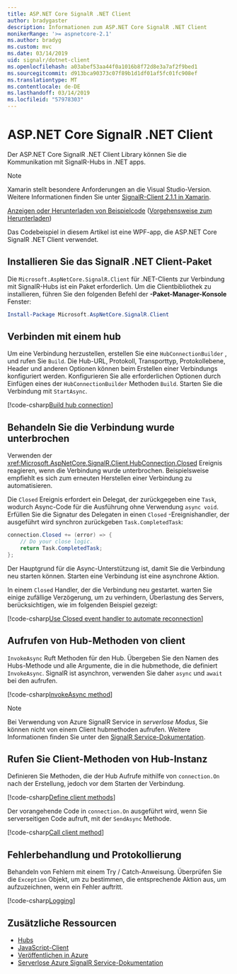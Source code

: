 ```yaml
---
title: ASP.NET Core SignalR .NET Client
author: bradygaster
description: Informationen zum ASP.NET Core SignalR .NET Client
monikerRange: '>= aspnetcore-2.1'
ms.author: bradyg
ms.custom: mvc
ms.date: 03/14/2019
uid: signalr/dotnet-client
ms.openlocfilehash: a03abef53aa44f0a1016b8f72d8e3a7af2f9bed1
ms.sourcegitcommit: d913bca90373c07f89b1d1df01af5fc01fc908ef
ms.translationtype: MT
ms.contentlocale: de-DE
ms.lasthandoff: 03/14/2019
ms.locfileid: "57978303"
---
```

# <a name="aspnet-core-signalr-net-client"></a>ASP.NET Core SignalR .NET Client

Der ASP.NET Core SignalR .NET Client Library können Sie die Kommunikation mit SignalR-Hubs in .NET apps.

> [!NOTE]
> Xamarin stellt besondere Anforderungen an die Visual Studio-Version. Weitere Informationen finden Sie unter [SignalR-Client 2.1.1 in Xamarin](https://github.com/aspnet/Announcements/issues/305).

[Anzeigen oder Herunterladen von Beispielcode](https://github.com/aspnet/Docs/tree/master/aspnetcore/signalr/dotnet-client/sample) ([Vorgehensweise zum Herunterladen](xref:index#how-to-download-a-sample))

Das Codebeispiel in diesem Artikel ist eine WPF-app, die ASP.NET Core SignalR .NET Client verwendet.

## <a name="install-the-signalr-net-client-package"></a>Installieren Sie das SignalR .NET Client-Paket

Die `Microsoft.AspNetCore.SignalR.Client` für .NET-Clients zur Verbindung mit SignalR-Hubs ist ein Paket erforderlich. Um die Clientbibliothek zu installieren, führen Sie den folgenden Befehl der **-Paket-Manager-Konsole** Fenster:

```powershell
Install-Package Microsoft.AspNetCore.SignalR.Client
```

## <a name="connect-to-a-hub"></a>Verbinden mit einem hub

Um eine Verbindung herzustellen, erstellen Sie eine `HubConnectionBuilder` , und rufen Sie `Build`. Die Hub-URL, Protokoll, Transporttyp, Protokollebene, Header und anderen Optionen können beim Erstellen einer Verbindungs konfiguriert werden. Konfigurieren Sie alle erforderlichen Optionen durch Einfügen eines der `HubConnectionBuilder` Methoden `Build`. Starten Sie die Verbindung mit `StartAsync`.

[!code-csharp[Build hub connection](dotnet-client/sample/signalrchatclient/MainWindow.xaml.cs?name=snippet_MainWindowClass&highlight=15-17,39)]

## <a name="handle-lost-connection"></a>Behandeln Sie die Verbindung wurde unterbrochen

Verwenden der <xref:Microsoft.AspNetCore.SignalR.Client.HubConnection.Closed> Ereignis reagieren, wenn die Verbindung wurde unterbrochen. Beispielsweise empfiehlt es sich zum erneuten Herstellen einer Verbindung zu automatisieren.

Die `Closed` Ereignis erfordert ein Delegat, der zurückgegeben eine `Task`, wodurch Async-Code für die Ausführung ohne Verwendung `async void`. Erfüllen Sie die Signatur des Delegaten in einen `Closed` -Ereignishandler, der ausgeführt wird synchron zurückgeben `Task.CompletedTask`:

```csharp
connection.Closed += (error) => {
    // Do your close logic.
    return Task.CompletedTask;
};
```

Der Hauptgrund für die Async-Unterstützung ist, damit Sie die Verbindung neu starten können. Starten eine Verbindung ist eine asynchrone Aktion.

In einem `Closed` Handler, der die Verbindung neu gestartet. warten Sie einige zufällige Verzögerung, um zu verhindern, Überlastung des Servers, berücksichtigen, wie im folgenden Beispiel gezeigt:

[!code-csharp[Use Closed event handler to automate reconnection](dotnet-client/sample/signalrchatclient/MainWindow.xaml.cs?name=snippet_ClosedRestart)]

## <a name="call-hub-methods-from-client"></a>Aufrufen von Hub-Methoden von client

`InvokeAsync` Ruft Methoden für den Hub. Übergeben Sie den Namen des Hubs-Methode und alle Argumente, die in die hubmethode, die definiert `InvokeAsync`. SignalR ist asynchron, verwenden Sie daher `async` und `await` bei den aufrufen.

[!code-csharp[InvokeAsync method](dotnet-client/sample/signalrchatclient/MainWindow.xaml.cs?name=snippet_InvokeAsync)]

> [!NOTE]
> Bei Verwendung von Azure SignalR Service in *serverlose Modus*, Sie können nicht von einem Client hubmethoden aufrufen. Weitere Informationen finden Sie unter den [SignalR Service-Dokumentation](/azure/azure-signalr/signalr-concept-serverless-development-config).

## <a name="call-client-methods-from-hub"></a>Rufen Sie Client-Methoden von Hub-Instanz

Definieren Sie Methoden, die der Hub Aufrufe mithilfe von `connection.On` nach der Erstellung, jedoch vor dem Starten der Verbindung.

[!code-csharp[Define client methods](dotnet-client/sample/signalrchatclient/MainWindow.xaml.cs?name=snippet_ConnectionOn)]

Der vorangehende Code in `connection.On` ausgeführt wird, wenn Sie serverseitigen Code aufruft, mit der `SendAsync` Methode.

[!code-csharp[Call client method](dotnet-client/sample/signalrchat/hubs/chathub.cs?name=snippet_SendMessage)]

## <a name="error-handling-and-logging"></a>Fehlerbehandlung und Protokollierung

Behandeln von Fehlern mit einem Try / Catch-Anweisung. Überprüfen Sie die `Exception` Objekt, um zu bestimmen, die entsprechende Aktion aus, um aufzuzeichnen, wenn ein Fehler auftritt.

[!code-csharp[Logging](dotnet-client/sample/signalrchatclient/MainWindow.xaml.cs?name=snippet_ErrorHandling)]

## <a name="additional-resources"></a>Zusätzliche Ressourcen

* [Hubs](xref:signalr/hubs)
* [JavaScript-Client](xref:signalr/javascript-client)
* [Veröffentlichen in Azure](xref:signalr/publish-to-azure-web-app)
* [Serverlose Azure SignalR Service-Dokumentation](/azure/azure-signalr/signalr-concept-serverless-development-config)
